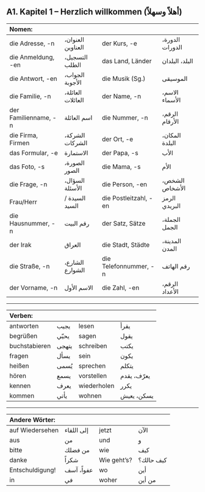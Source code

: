 ## A1. Kapitel 1 – Herzlich willkommen (أهلاً وسهلاً)

| Nomen: ||||
|:---|:---|:---|:---|
| die Adresse, -n | العنوان، العناوين | der Kurs, -e | الدورة، الدورات |
| die Anmeldung, -en | التسجيل، الطلب | das Land, Länder | البلد، البلدان |
| die Antwort, -en | الجواب، الأجوبة | die Musik (Sg.) | الموسيقى |
| die Familie, -n | العائلة، العائلات | der Name, -n | الاسم، الأسماء |
| der Familienname, -n | اسم العائلة | die Nummer, -n | الرقم، الأرقام |
| die Firma, Firmen | الشركة، الشركات | der Ort, -e | المكان، البلدة |
| das Formular, -e | الاستمارة | der Papa, -s | الأب |
| das Foto, -s | الصورة، الصور | die Mama, -s | الأم |
| die Frage, -n | السؤال، الأسئلة | die Person, -en | الشخص، الأشخاص |
| Frau/Herr | السيدة / السيد | die Postleitzahl, -en | الرمز البريدي |
| die Hausnummer, -n | رقم البيت | der Satz, Sätze | الجملة، الجمل |
| der Irak | العراق | die Stadt, Städte | المدينة، المدن |
| die Straße, -n | الشارع، الشوارع | die Telefonnummer, -n | رقم الهاتف |
| der Vorname, -n | الاسم الأول | die Zahl, -en | الرقم، الأعداد |

---

| Verben: ||||
|:---|:---|:---|:---|
| antworten | يجيب | lesen | يقرأ |
| begrüßen | يحيّي | sagen | يقول |
| buchstabieren | يتهجى | schreiben | يكتب |
| fragen | يسأل | sein | يكون |
| heißen | يُسمى | sprechen | يتكلم |
| hören | يسمع | vorstellen | يعرّف، يقدم |
| kennen | يعرف | wiederholen | يكرر |
| kommen | يأتي | wohnen | يسكن، يعيش |

---

| Andere Wörter: ||||
|:---|:---|:---|:---|
| auf Wiedersehen | إلى اللقاء | jetzt | الآن |
| aus | من | und | و |
| bitte | من فضلك | wie | كيف |
| danke | شكراً | Wie geht’s? | كيف حالك؟ |
| Entschuldigung! | عفواً، آسف | wo | أين |
| in | في | woher | من أين |
